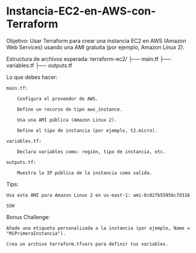 # Instancia-EC2-en-AWS-con-Terraform
Objetivo:
Usar Terraform para crear una instancia EC2 en AWS (Amazon Web Services) usando una AMI gratuita (por ejemplo, Amazon Linux 2).

Estructura de archivos esperada:
terraform-ec2/
├── main.tf
├── variables.tf
├── outputs.tf

Lo que debes hacer:

    main.tf:

        Configura el proveedor de AWS.

        Define un recurso de tipo aws_instance.

        Usa una AMI pública (Amazon Linux 2).

        Define el tipo de instancia (por ejemplo, t2.micro).

    variables.tf:

        Declara variables como: región, tipo de instancia, etc.

    outputs.tf:

        Muestra la IP pública de la instancia como salida.

 Tips:

    Usa esta AMI para Amazon Linux 2 en us-east-1: ami-0c02fb55956c7d316

    SSH
    
Bonus Challenge:

    Añade una etiqueta personalizada a la instancia (por ejemplo, Name = "MiPrimeraInstancia").

    Crea un archivo terraform.tfvars para definir tus variables.

